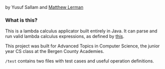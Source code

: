 by Yusuf Sallam and [Matthew Lerman](https://github.com/Lermanator)

### What is this?
This is a lambda calculus applicator built entirely in Java. It can parse and run valid lambda calculus expressions, as defined by [this](https://en.wikipedia.org/wiki/Lambda_calculus). 

This project was built for Advanced Topics in Computer Science, the junior year CS class at the Bergen County Academies.

`/test` contains two files with test cases and useful operation definitions.
